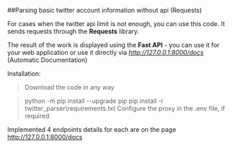 ##Parsing basic twitter account information without api (Requests)

For cases when the twitter api limit is not enough, you can use this code. It sends requests through the **Requests** library.

The result of the work is displayed using the **Fast API** - you can use it for your web application or use it directly via *http://127.0.0.1:8000/docs* (Automatic Documentation)

Installation:

> Download the code in any way

> python -m pip install --upgrade pip
> pip install -r twitter_parser\requirements.txt
> Configure the proxy in the .env file, if required

Implemented 4 endpoints details for each are on the page http://127.0.0.1:8000/docs
